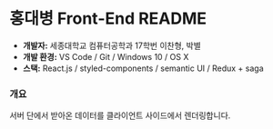 # 홍대병 Front-End README

+ **개발자:**
세종대학교 컴퓨터공학과 17학번 이찬형, 박별<br />
+ **개발 환경:**
VS Code / Git / Windows 10 / OS X<br />
+ **스택:**
React.js / styled-components / semantic UI / Redux + saga<br />

### 개요
 서버 단에서 받아온 데이터를 클라이언트 사이드에서 렌더링합니다.

